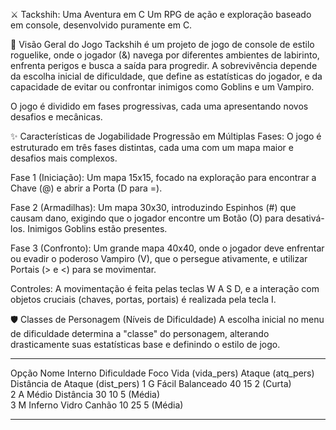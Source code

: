 ⚔️ Tackshih: Uma Aventura em C
Um RPG de ação e exploração baseado em console, desenvolvido puramente em C.

📖 Visão Geral do Jogo
Tackshih é um projeto de jogo de console de estilo roguelike, onde o jogador (&) navega por diferentes ambientes de labirinto, enfrenta perigos e busca a saída para progredir. A sobrevivência depende da escolha inicial de dificuldade, que define as estatísticas do jogador, e da capacidade de evitar ou confrontar inimigos como Goblins e um Vampiro.

O jogo é dividido em fases progressivas, cada uma apresentando novos desafios e mecânicas.

✨ Características de Jogabilidade
Progressão em Múltiplas Fases: O jogo é estruturado em três fases distintas, cada uma com um mapa maior e desafios mais complexos.

Fase 1 (Iniciação): Um mapa 15x15, focado na exploração para encontrar a Chave (@) e abrir a Porta (D para =).

Fase 2 (Armadilhas): Um mapa 30x30, introduzindo Espinhos (#) que causam dano, exigindo que o jogador encontre um Botão (O) para desativá-los. Inimigos Goblins estão presentes.

Fase 3 (Confronto): Um grande mapa 40x40, onde o jogador deve enfrentar ou evadir o poderoso Vampiro (V), que o persegue ativamente, e utilizar Portais (> e <) para se movimentar.

Controles: A movimentação é feita pelas teclas W A S D, e a interação com objetos cruciais (chaves, portas, portais) é realizada pela tecla I.

🛡️ Classes de Personagem (Níveis de Dificuldade)
A escolha inicial no menu de dificuldade determina a "classe" do personagem, alterando drasticamente suas estatísticas base e definindo o estilo de jogo.


______________________________________________________________________________________________________________
  Opção	Nome Interno	Dificuldade	Foco	Vida (vida_pers)	Ataque (atq_pers)	Distância de Ataque (dist_pers) 
  1	G	Fácil	Balanceado	40	              15	          2             (Curta)                                                             
  2	A	Médio	Distância	  30	              10	          5             (Média)                 
  3	M	Inferno	Vidro Canhão	10	          25	          5             (Média)                 
_______________________________________________________________________________________________________________
